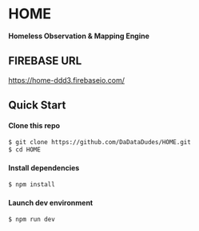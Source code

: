 # HOME
**Homeless Observation & Mapping Engine**


## FIREBASE URL
https://home-ddd3.firebaseio.com/


## Quick Start

#### Clone this repo

```bash
$ git clone https://github.com/DaDataDudes/HOME.git
$ cd HOME
```

#### Install dependencies

```bash
$ npm install
```

#### Launch dev environment

```bash
$ npm run dev
```
